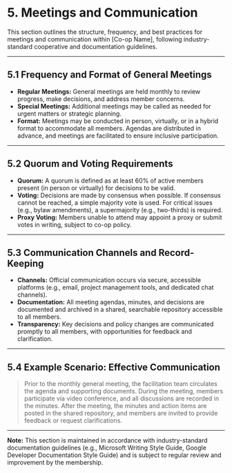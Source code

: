 # 5. Meetings and Communication

This section outlines the structure, frequency, and best practices for meetings and communication within [Co-op Name], following industry-standard cooperative and documentation guidelines.

---

## 5.1 Frequency and Format of General Meetings

- **Regular Meetings:** General meetings are held monthly to review progress, make decisions, and address member concerns.
- **Special Meetings:** Additional meetings may be called as needed for urgent matters or strategic planning.
- **Format:** Meetings may be conducted in person, virtually, or in a hybrid format to accommodate all members. Agendas are distributed in advance, and meetings are facilitated to ensure inclusive participation.

---

## 5.2 Quorum and Voting Requirements

- **Quorum:** A quorum is defined as at least 60% of active members present (in person or virtually) for decisions to be valid.
- **Voting:** Decisions are made by consensus when possible. If consensus cannot be reached, a simple majority vote is used. For critical issues (e.g., bylaw amendments), a supermajority (e.g., two-thirds) is required.
- **Proxy Voting:** Members unable to attend may appoint a proxy or submit votes in writing, subject to co-op policy.

---

## 5.3 Communication Channels and Record-Keeping

- **Channels:** Official communication occurs via secure, accessible platforms (e.g., email, project management tools, and dedicated chat channels).
- **Documentation:** All meeting agendas, minutes, and decisions are documented and archived in a shared, searchable repository accessible to all members.
- **Transparency:** Key decisions and policy changes are communicated promptly to all members, with opportunities for feedback and clarification.

---

## 5.4 Example Scenario: Effective Communication

> Prior to the monthly general meeting, the facilitation team circulates the agenda and supporting documents. During the meeting, members participate via video conference, and all discussions are recorded in the minutes. After the meeting, the minutes and action items are posted in the shared repository, and members are invited to provide feedback or request clarifications.

---

**Note:** This section is maintained in accordance with industry-standard documentation guidelines (e.g., Microsoft Writing Style Guide, Google Developer Documentation Style Guide) and is subject to regular review and improvement by the membership.
